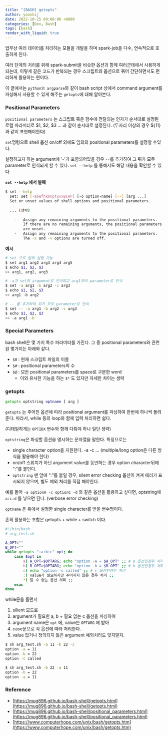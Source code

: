 ```yaml
---
title: "[BASH] getopts"
author: yoonkij
date: 2022-10-25 09:00:00 +0800
categories: [Dev, Bash]
tags: [bash]
render_with_liquid: true
---
```


업무상 여러 데이터를 처리하는 모듈을 개발을 하며 spark-job을 다수, 연속적으로 호출하게 된다. 

여러 단계의 처리를 위해 spark-submit을 비슷한 옵션과 함께 여러군데에서 사용하게 되는데, 이렇게 같은 코드가 반복되는 경우 스크립트와 옵션으로 묶어 간단하면서도 편리하게 활용하는 편이다.

이 글에서는 `python의 argparse`와 같이 bash script 상에서 command argument를 파싱해서 사용할 수 있게 해주는 `getopts`에 대해 알아본다.

### Positional Parameters

`positional parameters` 는 스크립트 혹은 함수에 전달되는 인자가 순서대로 설정된 로컬 파라미터로 $1, $2, $3 … 과 같이 순서대로 설정된다. (두자리 이상의 경우 ${11}과 같이 표현해야한다)

`set`명령으로 shell 옵션 on/off 외에도 임의의 positional parameters를 설정할 수있다. 

설정하고자 하는 argument에 '-'가 포함되어있을 경우 `--`를 추가하여 그 뒤가 모두 parameter로 인식되게 할 수 있다. `set —-help` 를 통해서도 해당 내용을 확인할 수 있다.

**`set --help`  에서 발췌**
```bash
$ set --help
  set: set [-abefhkmnptuvxBCHP] [-o option-name] [--] [arg ...]
  Set or unset values of shell options and positional parameters.
 
  ... (생략)
			
    --  Assign any remaining arguments to the positional parameters.
        If there are no remaining arguments, the positional parameters
        are unset.
    -   Assign any remaining arguments to the positional parameters.
        The -x and -v options are turned off.
  ```
    
**예시**
```bash
# set 으로 임의 설정 가능
$ set arg1 arg2 arg3 arg4 arg5
$ echo $1, $2, $3
>> arg1, arg2, arg3

# -a가 set의 argument로 인식되고 arg1부터 parameter로 인식
$ set -a arg1 -b arg2 -c arg3
$ echo $1, $2, $3
>> arg1 -b arg2

# -- 를 추가하여 뒤가 모두 parameter로 인식
$ set -- -a arg1 -b arg2 -c arg3
$ echo $1, $2, $3
>> -a arg1 -b
```

### Special Parameters

bash shell은 몇 가지 특수 파라미터를 가진다. 그 중 positional parameters와 관련된 몇가지는 아래와 같다.

- `$0` : 현재 스크립트 파일의 이름
- `$#` : positional parameters의 수
- `$@` : 모든 positional parameters를 space로 구분한 word
    - 이와 유사한 기능을 하는 `$*` 도 있지만 자세한 차이는 생략

### getopts

```bash
getopts optstring optname [ arg ]
```

`getopts` 는 주어진 옵션에 따라 positional argument를 파싱하여 한번에 하나씩 돌려준다. 따라서, while 등의 loop와 함께 입력 처리하면 쉽다.

(디테일하게는 `OPTIDX` 변수와 함께 다뤄야 하나 일단 생략)

`optstring`은 파싱할 옵션을 명시하는 문자열을 말한다. 특징으로는

- single character option을 지원한다. -a -c … (multiple/long option은 다른 방식을 활용해야 한다)
- on/off 스위치가 아닌 argument value를 동반하는 경우 option character뒤에 “:”를 붙인다.
- `optstring` 맨 앞에 “:”를 붙일 경우, silent error checking 옵션이 켜져 에러가 표시되지 않으며, 별도 예외 처리를 직접 해야한다.

예를 들어 `-a optionA -c optionC -d` 와 같은 옵션을 활용하고 싶다면, optstring에 `a:c:d` 를 넣으면 된다. (verbose error checking)

`optname` 은 위에서 설정한 single character를 받을 변수명이다.

흔히 활용하는 조합은 getopts + while + switch 이다.

```bash
#!/bin/bash
# arg_test.sh

A_OPT=""
B_OPT=""
while getopts ":a:b:c" opt; do
	case $opt in
		a) A_OPT=$OPTARG; echo "option -a = $A_OPT" ;; # a 옵션인경우 처리
		b) B_OPT=$OPTARG; echo "option -b = $B_OPT" ;; # b 옵션인경우 처리
		c) echo "option -c called" ;; # c 옵션인경우 처리
		:) value가 필요하지만 주어지지 않은 경우 처리 ;;
		*) 알 수 없는 옵션 처리 ;;
	esac
done
```

while문을 돌면서

1. silient 모드로 
2. argument가 필요한 a, b + 필요 없는 c 옵션을 파싱하여 
3. argument name은 `opt` 에, value는 `OPTARG` 에 받아
4. case문으로 각 옵션에 따라 처리한다.
5. value 없거나 정의되지 않은 argument 예외처리도 잊지말자.

```bash
$ sh arg_test.sh -a 11 -b 22 -c
option -a = 11
option -b = 22
option -c called

$ sh arg_test.sh -b 22 -a 11
option -b = 22
option -a = 11
```

### Reference

- [https://mug896.github.io/bash-shell/getopts.html](https://mug896.github.io/bash-shell/getopts.html)
- [https://mug896.github.io/bash-shell/positional_parameters.html](https://mug896.github.io/bash-shell/positional_parameters.html)
- [https://www.computerhope.com/unix/bash/getopts.htm](https://www.computerhope.com/unix/bash/getopts.htm)